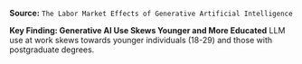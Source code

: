 **Source:** `The Labor Market Effects of Generative Artificial Intelligence`

**Key Finding: Generative AI Use Skews Younger and More Educated**
LLM use at work skews towards younger individuals (18-29) and those with postgraduate degrees.

